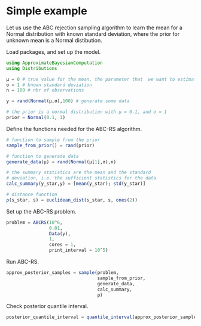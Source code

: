 
<a id='Simple-example-1'></a>

# Simple example


Let us use the  ABC rejection sampling algorithm to learn the mean for a Normal distribution with known standard deviation, where the prior for unknown mean is a Normal distibution.


Load packages, and set up the model.


```julia
using ApproximateBayesianComputation
using Distributions

μ = 0 # true value for the mean, the parameter that  we want to estimate
σ = 1 # known standard deviation
n = 100 # nbr of observations

y = rand(Normal(μ,σ),100) # generate some data

# the prior is a normal distribution with μ = 0.1, and σ = 1
prior = Normal(0.1, 1)
```


Define the functions needed for the ABC-RS algorithm.


```julia
# function to sample from the prior
sample_from_prior() = rand(prior)

# function to generate data
generate_data(μ) = rand(Normal(μ[1],σ),n)

# the summary statistics are the mean and the standard
# deviation, i.e. the sufficient statistics for the data
calc_summary(y_star,y) = [mean(y_star); std(y_star)]

# distance function
ρ(s_star, s) = euclidean_dist(s_star, s, ones(2))
```


Set up the ABC-RS problem.


```julia
problem = ABCRS(10^6,
                0.01,
                Data(y),
                1,
                cores = 1,
                print_interval = 10^5)
```


Run ABC-RS.


```julia
approx_posterior_samples = sample(problem,
                                  sample_from_prior,
                                  generate_data,
                                  calc_summary,
                                  ρ)
```


Check posterior quantile interval.


```julia
posterior_quantile_interval = quantile_interval(approx_posterior_samples)
```

